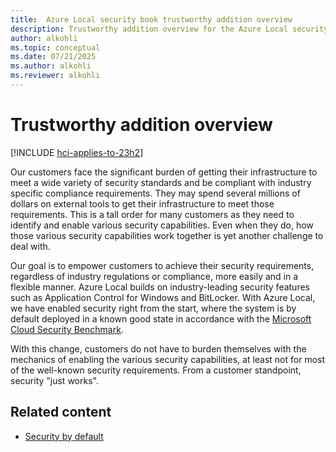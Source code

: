 ```yaml
---
title:  Azure Local security book trustworthy addition overview
description: Trustworthy addition overview for the Azure Local security book.
author: alkohli
ms.topic: conceptual
ms.date: 07/21/2025
ms.author: alkohli
ms.reviewer: alkohli
---
```


# Trustworthy addition overview

[!INCLUDE [hci-applies-to-23h2](../includes/hci-applies-to-23h2.md)]

Our customers face the significant burden of getting their infrastructure to meet a wide variety of security standards and be compliant with industry specific compliance requirements. They may spend several millions of dollars on external tools to get their infrastructure to meet those requirements. This is a tall order for many customers as they need to identify and enable various security capabilities. Even when they do, how those various security capabilities work together is yet another challenge to deal with. 
 
Our goal is to empower customers to achieve their security requirements, regardless of industry regulations or compliance, more easily and in a flexible manner. Azure Local builds on industry-leading security features such as Application Control for Windows and BitLocker. With Azure Local, we have enabled security right from the start, where the system is by default deployed in a known good state in accordance with the [Microsoft Cloud Security Benchmark](/security/benchmark/azure/overview). 
 
With this change, customers do not have to burden themselves with the mechanics of enabling the various security capabilities, at least not for most of the well-known security requirements. From a customer standpoint, security "just works". 


## Related content

- [Security by default](trustworthy-addition-security-by-default.md)
